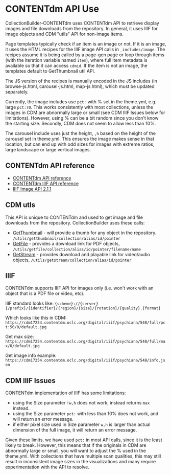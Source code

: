 # CONTENTdm API Use

CollectionBuilder-CONTENTdm uses CONTENTdm API to retrieve display images and file downloads from the repository. 
In general, it uses IIIF for image objects and CDM "utils" API for non-image items.

Page templates typically check if an item is an image or not. 
If it is an image, it uses the HTML recipes for the IIIF image API calls in `_includes/image`.
The recipes assume it is being called by a page-gen page or loop through items (with the iteration variable named `item`), where full item metadata is available so that it can access `cdmid`. 
If the item is not an image, the templates default to GetThumbnail util API. 

The JS version of the recipes is manually encoded in the JS includes (in browse-js.html, carousel-js.html, map-js.html), which must be updated separately.

Currently, the image includes use `pct:` with % set in the theme.yml, e.g. large `pct:70`. 
This works consistently with most collections, unless the images in CDM are abnormally large or small (see CDM IIIF Issues below for limitations). 
However, using % can be a bit random since you don't know the starting size. 
Secondly, CDM does not seem to allow less than 10%. 

The carousel include uses just the height, `,h` based on the height of the carousel set in theme.yml. 
This ensures the image makes sense in that location, but can end up with odd sizes for images with extreme ratios, large landscape or large vertical images. 

## CONTENTdm API reference

- [CONTENTdm API reference](https://www.oclc.org/support/services/contentdm/help/customizing-website-help/other-customizations/contentdm-api-reference.en.html)
- [CONTENTdm IIIF API reference](https://help.oclc.org/Metadata_Services/CONTENTdm/Advanced_website_customization/API_Reference/IIIF_API_reference)
- [IIIF Image API 2.1.1](https://iiif.io/api/image/2.1/)

## CDM utls

This API is unique to CONTENTdm and used to get image and file downloads from the repository.
CollectionBuilder uses these calls:

- [GetThumbnail](https://www.oclc.org/support/services/contentdm/help/customizing-website-help/other-customizations/contentdm-api-reference/getthumbnail.en.html#par_text_4c0f) - will provide a thumb for any object in the repository. `/utils/getthumbnail/collection/alias/id/pointer` 
- [GetFile](https://www.oclc.org/support/services/contentdm/help/customizing-website-help/other-customizations/contentdm-api-reference/getfile.en.html#par_text_6545) - provides a download link for PDF objects, `/utils/getfile/collection/alias/id/pointer/filename/name`
- [GetStream](https://www.oclc.org/support/services/contentdm/help/customizing-website-help/other-customizations/contentdm-api-reference/getstream.en.html#par_text_2d39) - provides download and playable link for video/audio objects, `/utils/getstream/collection/alias/id/pointer`

## IIIF 

CONTENTdm supports IIIF API for images only (i.e. won't work with an object that is a PDF file or video, etc).

IIIF standard looks like: 
`{scheme}://{server}{/prefix}/{identifier}/{region}/{size}/{rotation}/{quality}.{format}`

Which looks like this in CDM: 
`https://cdm17254.contentdm.oclc.org/digital/iiif/psychiana/548/full/pct:50/0/default.jpg`

Get max size:
`https://cdm17254.contentdm.oclc.org/digital/iiif/psychiana/548/full/max/0/default.jpg`

Get image info example: `https://cdm17254.contentdm.oclc.org/digital/iiif/psychiana/548/info.json`

## CDM IIIF Issues 

CONTENTdm implementation of IIIF has some limitations:

- using the Size parameter `!w,h` does not work, instead returns `max` instead.
- using the Size parameter `pct:` with less than 10% does not work, and will return an error message.
- if either pixel size used in Size parameter `w,h` is larger than actual dimension of the full image, it will return an error message.

Given these limits, we have used `pct:` in most API calls, since it is the least likely to break. 
However, this means that if the originals in CDM are abnormally large or small, you will want to adjust the % used in the theme.yml. 
With collections that have multiple scan qualities, this may still result in inconsistent image sizes in the visualizations and many require experimentation with the API to resolve. 
